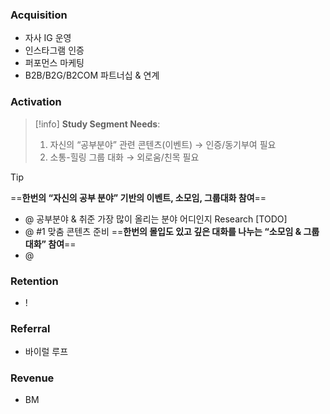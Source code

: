 ### **Acquisition**
- 자사 IG 운영
- 인스타그램 인증
- 퍼포먼스 마케팅
- B2B/B2G/B2COM 파트너십 & 연계

### **Activation**
> [!info] **Study Segment Needs**:
>  1. 자신의 “공부분야” 관련 콘텐츠(이벤트) → 인증/동기부여 필요
>  2. 소통-힐링 그룹 대화 → 외로움/친목 필요 

> [!tip]
> ==**한번의 “자신의 공부 분야” 기반의 이벤트, 소모임, 그룹대화 참여**==
> - @ 공부분야 & 취준 가장 많이 올리는 분야 어디인지 Research [TODO]
> - @ #1 맞춤 콘텐츠 준비
> ==**한번의 몰입도 있고 깊은 대화를 나누는 “소모임 & 그룹대화” 참여**==
> - @ 

### **Retention**
- ! 

### **Referral**
- 바이럴 루프

### **Revenue**
- BM
